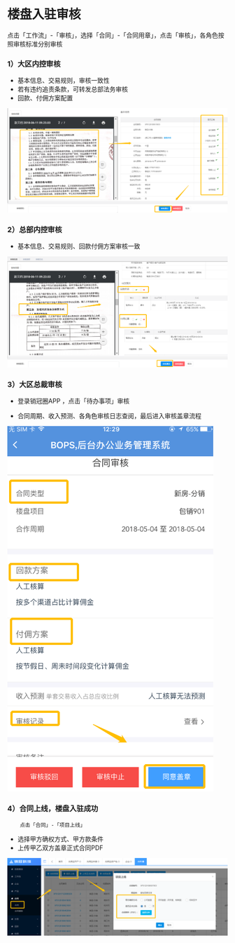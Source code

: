 # 楼盘入驻审核

点击「工作流」-「审核」，选择「合同」-「合同用章」，点击「审核」，各角色按照审核标准分别审核

### 1）大区内控审核

* 基本信息、交易规则，审核一致性
* 若有违约追责条款，可转发总部法务审核
* 回款、付佣方案配置

![](/assets/import.png配置)

### 2）总部内控审核

* 基本信息、交易规则、回款付佣方案审核一致

![](/assets/import.png内控)

### 3）大区总裁审核

* 登录销冠圈APP ，点击「待办事项」审核

* 合同周期、收入预测、各角色审核日志查阅，最后进入审核盖章流程

![](/assets/import.png大区)

### 4）合同上线，楼盘入驻成功

        点击「合同」-「项目上线」

* 选择甲方确权方式、甲方款条件
* 上传甲乙双方盖章正式合同PDF

![](/assets/import.png上线)

